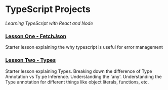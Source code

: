 # TypeScript Projects
_Learning TypeScript with React and Node_


### [Lesson One - FetchJson](https://github.com/tiltedcanvas/TypescriptProject/tree/main/LessonOne)
Starter lesson explaining the why typescript is useful for error management

### [Lesson Two - Types](https://github.com/tiltedcanvas/TypescriptProject/tree/main/LessonTwo)
Starter lesson explaining Types. Breaking down the difference of Type Annotation vs Ty pe Inference. Understanding the 'any'. Understanding the Type annotation for different things like object literals, functions, etc.
